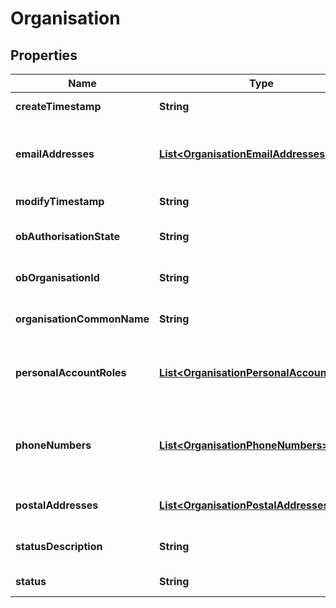 
# Organisation

## Properties
Name | Type | Description | Notes
------------ | ------------- | ------------- | -------------
**createTimestamp** | **String** | Creation Timestamp |  [optional]
**emailAddresses** | [**List&lt;OrganisationEmailAddresses&gt;**](OrganisationEmailAddresses.md) | Email addresses associated with the organisation |  [optional]
**modifyTimestamp** | **String** | Modification Timestamp |  [optional]
**obAuthorisationState** | **String** | OB Participant Authorisation State |  [optional]
**obOrganisationId** | **String** | Open Banking Organisation Identifier |  [optional]
**organisationCommonName** | **String** | The common name of the organisation |  [optional]
**personalAccountRoles** | [**List&lt;OrganisationPersonalAccountRoles&gt;**](OrganisationPersonalAccountRoles.md) | Individuals who have authorised access to the organisation |  [optional]
**phoneNumbers** | [**List&lt;OrganisationPhoneNumbers&gt;**](OrganisationPhoneNumbers.md) | Phone numbers by which an organisation can be contacted |  [optional]
**postalAddresses** | [**List&lt;OrganisationPostalAddresses&gt;**](OrganisationPostalAddresses.md) | Organisations&#39;s Postal Addresses |  [optional]
**statusDescription** | **String** | Organisation status description |  [optional]
**status** | **String** | Organisation status |  [optional]



